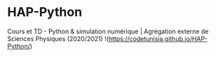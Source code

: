 # HAP-Python
Cours et TD - Python & simulation numérique | Agrégation externe de Sciences Physiques (2020/2021)
!(https://codetunisia.github.io/HAP-Python/)
